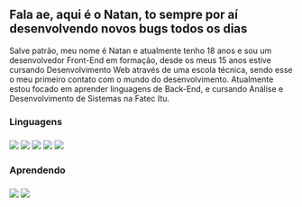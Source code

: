 <h2>Fala ae, aqui é o Natan, to sempre por aí desenvolvendo novos bugs todos os dias</h2>
<p text-align:"justify">
  Salve patrão, meu nome é Natan e atualmente tenho 18 anos e sou um desenvolvedor Front-End em formação,
  desde os meus 15 anos estive cursando Desenvolvimento Web através de uma escola técnica, sendo esse o 
  meu primeiro contato com o mundo do desenvolvimento. Atualmente estou focado em aprender linguagens
  de Back-End, e cursando Análise e Desenvolvimento de Sistemas na Fatec Itu.
</p>
<p align="left">
  <h3>Linguagens<h3>
    <img src="https://img.shields.io/badge/HTML5-E34F26?style=for-the-badge&logo=html5&logoColor=white"/>
    <img src="https://img.shields.io/badge/CSS3-1572B6?style=for-the-badge&logo=css3&logoColor=white"/>
    <img src="https://img.shields.io/badge/JavaScript-F7DF1E?style=for-the-badge&logo=javascript&logoColor=black">
    <img src="https://img.shields.io/badge/PHP-777BB4?style=for-the-badge&logo=php&logoColor=white"/>
    <img src="https://img.shields.io/badge/MySQL-00000F?style=for-the-badge&logo=mysql&logoColor=white"/>
</p>
<p align="left">
  <h3>Aprendendo<h3>
    <img src="https://img.shields.io/badge/TypeScript-007ACC?style=for-the-badge&logo=typescript&logoColor=white">
    <img src="https://img.shields.io/badge/Node.js-43853D?style=for-the-badge&logo=node.js&logoColor=white">
</p>
